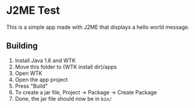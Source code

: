 
# J2ME Test

This is a simple app made with J2ME that displays a hello world message.

## Building

1. Install Java 1.6 and WTK
1. Move this folder to (WTK install dir)/apps
1. Open WTK
1. Open the app project
1. Press "Build"
1. To create a jar file, Project -> Package -> Create Package
1. Done, the jar file should now be in `bin/`
